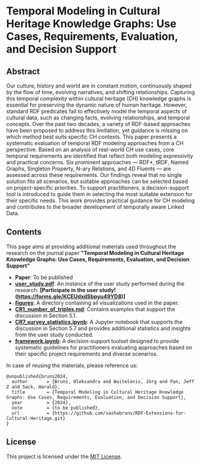 # Temporal Modeling in Cultural Heritage Knowledge Graphs: Use Cases, Requirements, Evaluation, and Decision Support
## **Abstract** <br>
Our culture, history and world are in constant motion, continuously shaped by the flow of time, evolving narratives, and shifting relationships. Capturing this temporal complexity within cultural heritage (CH) knowledge graphs is essential for preserving the dynamic nature of human heritage. However, standard RDF predicates fail to effectively model the temporal aspects of cultural data, such as changing facts, evolving relationships, and temporal concepts. Over the past two decades, a variety of RDF-based approaches have been proposed to address this limitation, yet guidance is missing on which method best suits specific CH contexts. This paper presents a systematic evaluation of temporal RDF modeling approaches from a CH perspective. Based on an analysis of real-world CH use cases, core temporal requirements are identified that reflect both modeling expressivity and practical concerns. Six prominent approaches — RDF*, tRDF, Named Graphs, Singleton Property, N-ary Relations, and 4D Fluents — are assessed across these requirements. Our findings reveal that no single solution fits all scenarios, but suitable approaches can be selected based on project-specific priorities. To support practitioners, a decision-support tool is introduced to guide them in selecting the most suitable extension for their specific needs. This work provides practical guidance for CH modeling and contributes to the broader development of temporally aware Linked Data.

## **Contents**
This page aims at providing additional materials used throughout the research on the journal paper **"Temporal Modeling in Cultural Heritage Knowledge Graphs: Use Cases, Requirements, Evaluation, and Decision Support"**

- **Paper**: To be published
- **[user_study.pdf](https://github.com/sashabruns/RDF-Extensions-for-Cultural-Heritage/blob/667e7b88b0f6101322615c6e00064c8adc4b139a/user_study.pdf)**: An instance of the user study performed during the research. **[Participate in the user study!(https://forms.gle/KCEUdxdSbpyu49YD8)]**
- **[figures](https://github.com/sashabruns/RDF-Extensions-for-Cultural-Heritage/tree/3e58fcaab4316202d2a496a21e3aca77fb77a071/figures)**: A directory containing all visualizations used in the paper.
- **[CR1_number_of_triples.md](https://github.com/sashabruns/RDF-Extensions-for-Cultural-Heritage/blob/667e7b88b0f6101322615c6e00064c8adc4b139a/CR1_number_of_triples.md)**: Contains examples that support the discussion in Section 5.1.
- **[CR7_survey_statistics.ipynb](https://github.com/sashabruns/RDF-Extensions-for-Cultural-Heritage/blob/667e7b88b0f6101322615c6e00064c8adc4b139a/CR7_survey_statistics.ipynb)**: A Jupyter notebook that supports the discussion in Section 5.7 and provides additional statistics and insights from the user study conducted.
- **[framework.ipynb](framework.ipynb)**: A decision-support toolset designed to provide systematic guidelines for practitioners evaluating approaches based on their specific project requirements and diverse scenarios. 

In case of reusing the materials, please reference us:
```
@unpublished{bruns2024,
  author       = {Bruns, Oleksandra and Waitelonis, Jörg and Pan, Jeff Z and Sack, Harald},
  title        = {Temporal Modeling in Cultural Heritage Knowledge Graphs: Use Cases, Requirements, Evaluation, and Decision Support},
  year         = {2024},
  note         = {to be published},
  url          = {https://github.com/sashabruns/RDF-Extensions-for-Cultural-Heritage.git}
}
```
## License
This project is licensed under the [MIT License](LICENSE).
